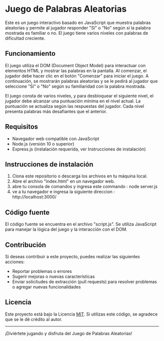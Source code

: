 # Juego de Palabras Aleatorias

Este es un juego interactivo basado en JavaScript que muestra palabras aleatorias y permite al jugador responder "Sí" o "No" según si la palabra mostrada es familiar o no. El juego tiene varios niveles con palabras de dificultad creciente.

## Funcionamiento

El juego utiliza el DOM (Document Object Model) para interactuar con elementos HTML y mostrar las palabras en la pantalla. Al comenzar, el jugador debe hacer clic en el botón "Comenzar" para iniciar el juego. A continuación, se mostrarán palabras aleatorias y se le pedirá al jugador que seleccione "Sí" o "No" según su familiaridad con la palabra mostrada.

El juego consta de varios niveles, y para desbloquear el siguiente nivel, el jugador debe alcanzar una puntuación mínima en el nivel actual. La puntuación se actualiza según las respuestas del jugador. Cada nivel presenta palabras más desafiantes que el anterior.

## Requisitos

- Navegador web compatible con JavaScript
- Node.js (versión 10 o superior)
- Express.js (instalación requerida, ver Instrucciones de instalación)

## Instrucciones de instalación

1. Clona este repositorio o descarga los archivos en tu máquina local.
2. Abre el archivo "index.html" en un navegador web.
3. abre tu consola de comandos y ingresa este commando : node server.js
4. ve a tu navegador e ingresa la siguiente direccion : http://localhost:3000/

## Código fuente

El código fuente se encuentra en el archivo "script.js". Se utiliza JavaScript para manejar la lógica del juego y la interacción con el DOM.

## Contribución

Si deseas contribuir a este proyecto, puedes realizar las siguientes acciones:

- Reportar problemas o errores
- Sugerir mejoras o nuevas características
- Enviar solicitudes de extracción (pull requests) para resolver problemas o agregar nuevas funcionalidades

## Licencia

Este proyecto está bajo la Licencia [MIT](https://opensource.org/licenses/MIT). Si utilizas este código, se agradece que se le dé crédito al autor.

---

¡Diviértete jugando y disfruta del Juego de Palabras Aleatorias!